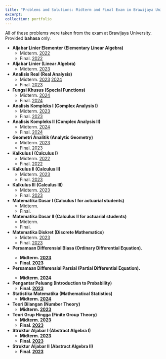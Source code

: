 ```yaml
---
title: "Problems and Solutions: Midterm and Final Exam in Brawijaya University"
excerpt: 
collection: portfolio
---
```


All of these problems were taken from the exam at Brawijaya University. Provided <b>bahasa</b> only.

  * <b>Aljabar Linier Elementer (Elementary Linear Algebra)</b>
      * Midterm. <a href='http://wildan-wicaksono.github.io/files/ExamUB/ALE_UTS2022.pdf'>2022</a>
      * Final. <a href='http://wildan-wicaksono.github.io/files/ExamUB/ALE_UAS2022.pdf'>2022</a>
  * <b>Aljabar Linier (Linear Algebra)</b>
      * Midterm. <a href='http://wildan-wicaksono.github.io/files/ExamUB/AL_UTS2023.pdf'>2023</a>
  * <b>Analisis Real (Real Analysis)</b>
      * Midterm. <a href='http://wildan-wicaksono.github.io/files/ExamUB/Anril_UTS2023.pdf'>2023</a> <a href='http://wildan-wicaksono.github.io/files/ExamUB/Anril1_UTS2024.pdf'>2024</a>
      * Final. <a href='http://wildan-wicaksono.github.io/files/ExamUB/Anril1_UAS2023.pdf'>2023</a>
  * <b>Fungsi Khusus (Special Functions)</b>
      * Midterm. <a href='http://wildan-wicaksono.github.io/files/ExamUB/Fukhus_UTS2024.pdf'>2024</a>
      * Final. <a href='http://wildan-wicaksono.github.io/files/ExamUB/Fukhus_UAS2024'>2024</a>
  * <b>Analisis Kompleks I (Complex Analysis I)</b>
      * Midterm. <a href='http://wildan-wicaksono.github.io/files/ExamUB/Fukom1_UTS2023'>2023</a>
      * Final. <a href='http://wildan-wicaksono.github.io/files/ExamUB/Fukom1_UAS2023.pdf'>2023</a>
  * <b>Analisis Kompleks II (Complex Analysis II)</b>
      * Midterm. <a href='http://wildan-wicaksono.github.io/files/ExamUB/Fukom2_UTS2024.pdf'>2024</a>
      * Final. <a href='http://wildan-wicaksono.github.io/files/ExamUB/Fukom2_UAS2024.pdf'>2024</a>
  * <b>Geometri Analitik (Analytic Geometry)</b>
      * Midterm. <a href='http://wildan-wicaksono.github.io/files/ExamUB/GA_UTS2023.pdf'>2023</a>
      * Final. <a href='http://wildan-wicaksono.github.io/files/ExamUB/GA_UTS2023.pdf'>2023</a>
  * <b>Kalkulus I (Calculus I)</b>
      * Midterm. <a href='http://wildan-wicaksono.github.io/files/ExamUB/Kalkulus1_UTS2022.pdf'>2022</a>
      * Final. <a href='http://wildan-wicaksono.github.io/files/ExamUB/Kalkulus1_UAS2022.pdf'>2022</a>
  * <b>Kalkulus II (Calculus II)</b>
      * Midterm. <a href='http://wildan-wicaksono.github.io/files/ExamUB/Kalkulus2_UTS2023.pdf'>2023</a>
      * Final. <a href='http://wildan-wicaksono.github.io/files/ExamUB/Kalkulus2_UAS2023.pdf'>2023</a>
  * <b>Kalkulus III (Calculus III)</b>
      * Midterm. <a href='http://wildan-wicaksono.github.io/files/ExamUB/Kalkulus3_UTS2023.pdf'>2023</a>
      * Final. <a href='http://wildan-wicaksono.github.io/files/ExamUB/Kalkulus3_UAS2023.pdf'>2023</a>
  *  <b>Matematika Dasar I (Calculus I for actuarial students)</b>
      * Midterm.
      * Final.
  *  <b>Matematika Dasar II (Calculus II for actuarial students)</b>
      * Midterm.
      * Final.
  *  <b>Matematika Diskret (Discrete Mathematics)</b>
      * Midterm. <a href='http://wildan-wicaksono.github.io/files/ExamUB/Matdis_UTS2023.pdf'>2023</a>
      * Final. <a href='http://wildan-wicaksono.github.io/files/ExamUB/Matdis_UAS2023.pdf'>2023</a>
  * <b>Persamaan Differensial Biasa (Ordinary Differential Equation).
      * Midterm.  <a href='http://wildan-wicaksono.github.io/files/ExamUB/PDB_UTS2023.pdf'>2023</a>
      * Final.  <a href='http://wildan-wicaksono.github.io/files/ExamUB/PDB_UAS2023.pdf'>2023</a>
  * <b>Persamaan Differensial Parsial (Partial Differential Equation).
      * Midterm.  <a href='http://wildan-wicaksono.github.io/files/ExamUB/PDP_UTS2024.pdf'>2024</a>
  * <b>Pengantar Peluang (Introduction to Probability)</b>
      * Final. <a href='http://wildan-wicaksono.github.io/files/ExamUB/PP_UAS2023.pdf'>2023</a>
  * <b>Statistika Matematika (Mathematical Statistics)</b>
      * Midterm. <a href='http://wildan-wicaksono.github.io/files/ExamUB/Statmath_UTS2024.pdf'>2024</a>
  * <b>Teori Bilangan (Number Theory)</b>
      * Midterm. <a href='http://wildan-wicaksono.github.io/files/ExamUB/Teobil_UTS2023.pdf'>2023</a>
  * <b>Teori Grup Hingga (Finite Group Theory)</b>
      * Midterm.  <a href='http://wildan-wicaksono.github.io/files/ExamUB/TGH_UTS2023.pdf'>2023</a>
      * Final. <a href='http://wildan-wicaksono.github.io/files/ExamUB/TGH_UAS2023.pdf'>2023</a>
  * <b>Struktur Aljabar I (Abstract Algebra I)</b>
      * Midterm. <a href='http://wildan-wicaksono.github.io/files/ExamUB/SA1_UTS2023.pdf'>2023</a>
      * Final. <a href='http://wildan-wicaksono.github.io/files/ExamUB/SA1_UAS2023.pdf'>2023</a>
  * <b>Struktur Aljabar II (Abstract Algebra II)</b>
      * Final. <a href='http://wildan-wicaksono.github.io/files/ExamUB/SA2_UAS2023.pdf'>2023</a>
